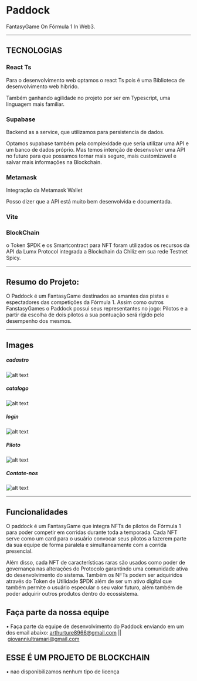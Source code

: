 # Paddock 
FantasyGame On Fórmula 1 In Web3. 

-------------------------------------------------------------
## TECNOLOGIAS 
### React Ts
<p>Para o desenvolvimento web optamos o react Ts pois é uma Biblioteca de desenvolvimento web hibrido.</p>
<p>Também ganhando agilidade no projeto por ser em Typescript, uma linguagem mais familiar.</p>

### Supabase
<p>Backend as a service, que utilizamos para persistencia de dados.</p>
<p>Optamos supabase também pela complexidade que seria utilizar uma API e um banco de dados próprio. Mas temos intenção de desenvolver uma API no futuro para que possamos tornar mais seguro, mais customizavel e salvar mais informações na Blockchain.</p>

### Metamask
<p>Integração da Metamask Wallet</p>
<p>Posso dizer que a API está muito bem desenvolvida e documentada.</p>

### Vite

### BlockChain
<p>o Token $PDK e os Smartcontract para NFT foram utilizados os recursos da API da Lumx Protocol integrada a Blockchain da Chiliz em sua rede Testnet Spicy.</p>

-------------------------------------------------------------
## Resumo do Projeto: 
O Paddock é um FantasyGame destinados ao amantes das pistas e espectadores das competições da Fórmula 1. Assim como outros FanstasyGames o Paddock possui seus representantes no jogo: Pilotos e a partir da escolha de dois pilotos a sua pontuação será rígido pelo desempenho dos mesmos.



-------------------------------------------------------------

## Images 
##### cadastro
![alt text](<2024-05-08 23.24.12 localhost daa7ef446fed.png>)
##### catalogo
![alt text](<2024-05-08 23.17.02 localhost 99764353ed93.png>) 
##### login
![alt text](<2024-05-08 23.21.56 localhost 365cfb750e45.png>)
##### Piloto
![alt text](<2024-05-08 23.17.53 localhost 1b6f6162579f.png>) 
##### Contate-nos
![alt text](<2024-05-08 23.18.52 localhost e03fd9f691de.png>)

-------------------------------------------------------------
## Funcionalidades
O paddock é um FantasyGame que integra NFTs de pilotos de Fórmula 1 para poder competir em corridas durante toda a temporada. Cada NFT serve como um card para o usuário convocar seus pilotos a fazerem parte da sua equipe de forma paralela e simultaneamente com a corrida presencial. 

Além disso, cada NFT de características raras são usados como poder de governança nas alterações do Protocolo garantindo uma comunidade ativa do desenvolvimento do sistema. Também os NFTs podem ser adquiridos através do Token de Utilidade $PDK além de ser um ativo digital que também permite o usuário especular o seu valor futuro, além também de poder adquirir outros produtos dentro do ecossistema. 



## Faça parte da nossa equipe
• Faça parte da equipe de desenvolvimento do Paddock enviando em um dos email abaixo:
 arthurture8966@gmail.com || giovanniultramari@gmail.com
## ESSE É UM PROJETO DE BLOCKCHAIN
• nao disponibilizamos nenhum tipo de licença
